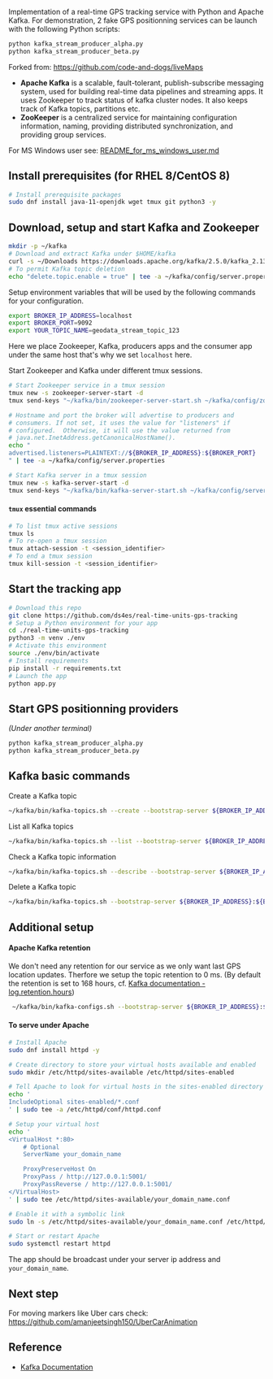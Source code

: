 Implementation of a real-time GPS tracking service with Python and Apache Kafka. For demonstration, 2 fake GPS positionning services can be launch with the following Python scripts:

```bash
python kafka_stream_producer_alpha.py
python kafka_stream_producer_beta.py
``` 

Forked from: https://github.com/code-and-dogs/liveMaps

* **Apache Kafka** is a scalable, fault-tolerant, publish-subscribe messaging system, used for building real-time data pipelines and streaming apps. It uses Zookeeper to track status of kafka cluster nodes. It also keeps track of Kafka topics, partitions etc.
* **ZooKeeper** is a centralized service for maintaining configuration information, naming, providing distributed synchronization, and providing group services.

For MS Windows user see: [README_for_ms_windows_user.md](README_for_ms_windows_user.md)

## Install prerequisites (for RHEL 8/CentOS 8)
```bash
# Install prerequisite packages
sudo dnf install java-11-openjdk wget tmux git python3 -y
```

## Download, setup and start Kafka and Zookeeper
```bash
mkdir -p ~/kafka
# Download and extract Kafka under $HOME/kafka
curl -s ~/Downloads https://downloads.apache.org/kafka/2.5.0/kafka_2.13-2.5.0.tgz | tar -xvz --strip 1 -C ~/kafka
# To permit Kafka topic deletion
echo "delete.topic.enable = true" | tee -a ~/kafka/config/server.properties
```

Setup environment variables that will be used by the following commands for your configuration.
```bash
export BROKER_IP_ADDRESS=localhost
export BROKER_PORT=9092
export YOUR_TOPIC_NAME=geodata_stream_topic_123
```
Here we place Zookeeper, Kafka, producers apps and the consumer app under the same host that's why we set `localhost` here.

Start Zookeeper and Kafka under different tmux sessions.
```bash
# Start Zookeeper service in a tmux session
tmux new -s zookeeper-server-start -d
tmux send-keys "~/kafka/bin/zookeeper-server-start.sh ~/kafka/config/zookeeper.properties" Enter

# Hostname and port the broker will advertise to producers and 
# consumers. If not set, it uses the value for "listeners" if 
# configured.  Otherwise, it will use the value returned from 
# java.net.InetAddress.getCanonicalHostName().
echo "
advertised.listeners=PLAINTEXT://${BROKER_IP_ADDRESS}:${BROKER_PORT}
" | tee -a ~/kafka/config/server.properties

# Start Kafka server in a tmux session
tmux new -s kafka-server-start -d
tmux send-keys "~/kafka/bin/kafka-server-start.sh ~/kafka/config/server.properties" Enter
```

#### `tmux` essential commands
```bash
# To list tmux active sessions
tmux ls
# To re-open a tmux session
tmux attach-session -t <session_identifier>
# To end a tmux session
tmux kill-session -t <session_identifier>
```
## Start the tracking app

```bash
# Download this repo
git clone https://github.com/ds4es/real-time-units-gps-tracking
# Setup a Python environment for your app
cd ./real-time-units-gps-tracking
python3 -m venv ./env
# Activate this environment
source ./env/bin/activate
# Install requirements
pip install -r requirements.txt
# Launch the app
python app.py
```

## Start GPS positionning providers

*(Under another terminal)*
```bash
python kafka_stream_producer_alpha.py
python kafka_stream_producer_beta.py
```

## Kafka basic commands

Create a Kafka topic
```bash
~/kafka/bin/kafka-topics.sh --create --bootstrap-server ${BROKER_IP_ADDRESS}:${BROKER_PORT} --replication-factor 1 --partitions 1 --topic ${YOUR_TOPIC_NAME} --config retention.hours=hours_to_keep_log_file
```
List all Kafka topics
```bash
~/kafka/bin/kafka-topics.sh --list --bootstrap-server ${BROKER_IP_ADDRESS}:${BROKER_PORT}
```

Check a Kafka topic information
```bash
~/kafka/bin/kafka-topics.sh --describe --bootstrap-server ${BROKER_IP_ADDRESS}:${BROKER_PORT} --topic ${YOUR_TOPIC_NAME}
```

Delete a Kafka topic
```bash
~/kafka/bin/kafka-topics.sh --bootstrap-server ${BROKER_IP_ADDRESS}:${BROKER_PORT} --delete --topic ${YOUR_TOPIC_NAME}
```

## Additional setup

#### Apache Kafka retention
We don't need any retention for our service as we only want last GPS location updates. Therfore we setup the topic retention to 0 ms. (By default the retention is set to 168 hours, cf. [Kafka documentation - log.retention.hours](https://kafka.apache.org/documentation/#log.retention.hours))  
```bash
 ~/kafka/bin/kafka-configs.sh --bootstrap-server ${BROKER_IP_ADDRESS}:${BROKER_PORT} --alter --topic ${YOUR_TOPIC_NAME} --add-config retention.ms=0
```

#### To serve under Apache
```bash
# Install Apache
sudo dnf install httpd -y

# Create directory to store your virtual hosts available and enabled
sudo mkdir /etc/httpd/sites-available /etc/httpd/sites-enabled

# Tell Apache to look for virtual hosts in the sites-enabled directory
echo '
IncludeOptional sites-enabled/*.conf
' | sudo tee -a /etc/httpd/conf/httpd.conf

# Setup your virtual host
echo '
<VirtualHost *:80>
	# Optional
    ServerName your_domain_name 

    ProxyPreserveHost On
    ProxyPass / http://127.0.0.1:5001/
    ProxyPassReverse / http://127.0.0.1:5001/
</VirtualHost>
' | sudo tee /etc/httpd/sites-available/your_domain_name.conf

# Enable it with a symbolic link
sudo ln -s /etc/httpd/sites-available/your_domain_name.conf /etc/httpd/sites-enabled/your_domain_name.conf

# Start or restart Apache
sudo systemctl restart httpd
```
The app should be broadcast under your server ip address and `your_domain_name`.

## Next step

For moving markers like Uber cars check: https://github.com/amanjeetsingh150/UberCarAnimation

## Reference
* [Kafka Documentation](https://kafka.apache.org/documentation/)
